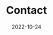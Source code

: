 ---
title: Contact
date: 2022-10-24
type: landing
weight: 60

sections:
  - block: contact
    content:
      title: Contact
      text: |-
        <div style="text-align: justify;">Feel free to contact me if you have any questions.</div>
      email: bigxeung@gmail.com
      address:
        street: 567 Baekje-daero
        city: Jeonju-si
        region: Jeollabuk-do
        postcode: '54896'
        country: South Korea
        country_code: KR
      coordinates:
        latitude: '35.8469'
        longitude: '127.1293'
      directions: Come to Engineering Building 7.
      office_hours:
        - 'Monday 09:00 ~ 13:00'
        - 'Tuesday 12:00 ~ 14:00'
        - 'Wednesday 09:00 ~ 10:00'
      appointment_url: 'https://calendly.com'
      #contact_links:
      #  - icon: comments
      #    icon_pack: fas
      #    name: Discuss on Forum
      #    link: 'https://discourse.gohugo.io'
    
      # Automatically link email and phone or display as text?
      autolink: true
    
      # Email form provider
      form:
        provider: netlify
        formspree:
          id:
        netlify:
          # Enable CAPTCHA challenge to reduce spam?
          captcha: false
    design:
      columns: '1'

  - block: markdown
    content:
      title:
      subtitle: ''
      text:
    design:
      columns: '1'
      background:
        image: 
          filename: contact.jpg
          filters:
            brightness: 1
          parallax: false
          position: center
          size: cover
          text_color_light: true
      spacing:
        padding: ['20px', '0', '20px', '0']
      css_class: fullscreen
---